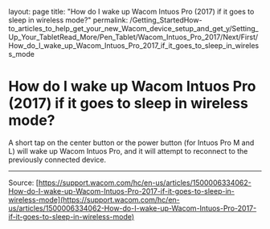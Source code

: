 layout: page
title: "How do I wake up Wacom Intuos Pro (2017) if it goes to sleep in wireless mode?"
permalink: /Getting_StartedHow-to_articles_to_help_get_your_new_Wacom_device_setup_and_get_y/Setting_Up_Your_TabletRead_More/Pen_Tablet/Wacom_Intuos_Pro_2017/Next/First/How_do_I_wake_up_Wacom_Intuos_Pro_2017_if_it_goes_to_sleep_in_wireless_mode

# How do I wake up Wacom Intuos Pro (2017) if it goes to sleep in wireless mode?

A short tap on the center button or the power button (for Intuos Pro M and L) will wake up Wacom Intuos Pro, and it will attempt to reconnect to the previously connected device.

---
Source: [https://support.wacom.com/hc/en-us/articles/1500006334062-How-do-I-wake-up-Wacom-Intuos-Pro-2017-if-it-goes-to-sleep-in-wireless-mode](https://support.wacom.com/hc/en-us/articles/1500006334062-How-do-I-wake-up-Wacom-Intuos-Pro-2017-if-it-goes-to-sleep-in-wireless-mode)
